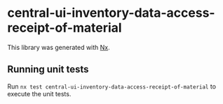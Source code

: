 # central-ui-inventory-data-access-receipt-of-material

This library was generated with [Nx](https://nx.dev).

## Running unit tests

Run `nx test central-ui-inventory-data-access-receipt-of-material` to execute the unit tests.
